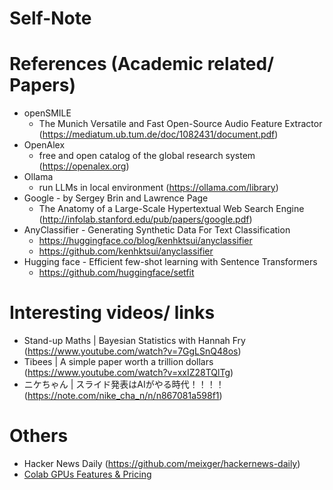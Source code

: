 # Self-Note

# References (Academic related/ Papers)
- openSMILE
  - The Munich Versatile and Fast Open-Source Audio Feature Extractor (https://mediatum.ub.tum.de/doc/1082431/document.pdf)
- OpenAlex
  - free and open catalog of the global research system (https://openalex.org)
- Ollama
  - run LLMs in local environment (https://ollama.com/library)
- Google - by Sergey Brin and Lawrence Page
  - The Anatomy of a Large-Scale Hypertextual Web Search Engine (http://infolab.stanford.edu/pub/papers/google.pdf)
- AnyClassifier - Generating Synthetic Data For Text Classification
  - https://huggingface.co/blog/kenhktsui/anyclassifier
  - https://github.com/kenhktsui/anyclassifier
- Hugging face - Efficient few-shot learning with Sentence Transformers
  - https://github.com/huggingface/setfit

# Interesting videos/ links
- Stand-up Maths | Bayesian Statistics with Hannah Fry (https://www.youtube.com/watch?v=7GgLSnQ48os)
- Tibees | A simple paper worth a trillion dollars (https://www.youtube.com/watch?v=xxIZ28TQlTg)
- ニケちゃん | スライド発表はAIがやる時代！！！！ (https://note.com/nike_cha_n/n/n867081a598f1)

# Others
- Hacker News Daily (https://github.com/meixger/hackernews-daily)
- [Colab GPUs Features & Pricing](http://mccormickml.com/2024/04/23/colab-gpus-features-and-pricing/#s3-cost-per-gpu)
